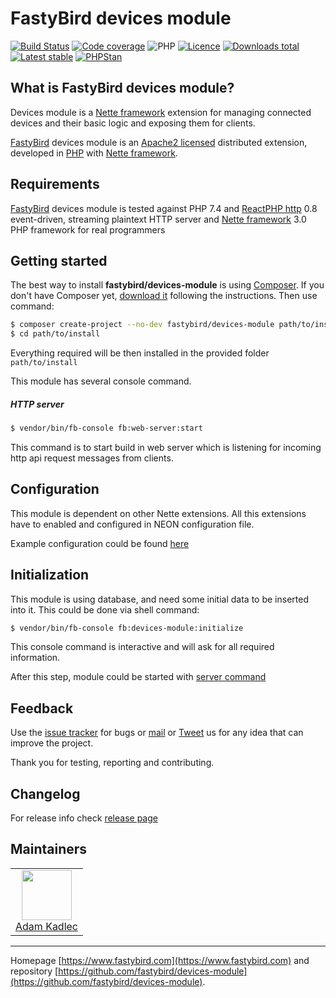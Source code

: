 # FastyBird devices module

[![Build Status](https://badgen.net/github/checks/FastyBird/devices-module/master?cache=300&style=flast-square)](https://travis-ci.com/FastyBird/devices-module)
[![Code coverage](https://badgen.net/coveralls/c/github/FastyBird/devices-module?cache=300&style=flast-square)](https://coveralls.io/r/FastyBird/devices-module)
![PHP](https://badgen.net/packagist/php/FastyBird/devices-module?cache=300&style=flast-square)
[![Licence](https://badgen.net/packagist/license/FastyBird/devices-module?cache=300&style=flast-square)](https://packagist.org/packages/FastyBird/devices-module)
[![Downloads total](https://badgen.net/packagist/dt/FastyBird/devices-module?cache=300&style=flast-square)](https://packagist.org/packages/FastyBird/devices-module)
[![Latest stable](https://badgen.net/packagist/v/FastyBird/devices-module/latest?cache=300&style=flast-square)](https://packagist.org/packages/FastyBird/devices-module)
[![PHPStan](https://img.shields.io/badge/PHPStan-enabled-brightgreen.svg?style=flat-square)](https://github.com/phpstan/phpstan)

## What is FastyBird devices module?

Devices module is a [Nette framework](https://nette.org) extension for managing connected devices and their basic logic and exposing them for clients.

[FastyBird](https://www.fastybird.com) devices module is an [Apache2 licensed](http://www.apache.org/licenses/LICENSE-2.0) distributed extension, developed in [PHP](https://www.php.net) with [Nette framework](https://nette.org).

## Requirements

[FastyBird](https://www.fastybird.com) devices module is tested against PHP 7.4 and [ReactPHP http](https://github.com/reactphp/http) 0.8 event-driven, streaming plaintext HTTP server and [Nette framework](https://nette.org/en/) 3.0 PHP framework for real programmers

## Getting started

The best way to install **fastybird/devices-module** is using [Composer](https://getcomposer.org/). If you don't have Composer yet, [download it](https://getcomposer.org/download/) following the instructions.
Then use command:

```sh
$ composer create-project --no-dev fastybird/devices-module path/to/install
$ cd path/to/install
```

Everything required will be then installed in the provided folder `path/to/install`

This module has several console command.

##### HTTP server

```sh
$ vendor/bin/fb-console fb:web-server:start
```

This command is to start build in web server which is listening for incoming http api request messages from clients. 

## Configuration

This module is dependent on other Nette extensions. All this extensions have to enabled and configured in NEON configuration file.

Example configuration could be found [here](https://github.com/FastyBird/devices-module/blob/master/config/example.neon)

## Initialization

This module is using database, and need some initial data to be inserted into it. This could be done via shell command:

```sh
$ vendor/bin/fb-console fb:devices-module:initialize
```

This console command is interactive and will ask for all required information.

After this step, module could be started with [server command](#http-server)

## Feedback

Use the [issue tracker](https://github.com/FastyBird/devices-module/issues) for bugs or [mail](mailto:code@fastybird.com) or [Tweet](https://twitter.com/fastybird) us for any idea that can improve the project.

Thank you for testing, reporting and contributing.

## Changelog

For release info check [release page](https://github.com/FastyBird/devices-module/releases)

## Maintainers

<table>
	<tbody>
		<tr>
			<td align="center">
				<a href="https://github.com/akadlec">
					<img width="80" height="80" src="https://avatars3.githubusercontent.com/u/1866672?s=460&amp;v=4">
				</a>
				<br>
				<a href="https://github.com/akadlec">Adam Kadlec</a>
			</td>
		</tr>
	</tbody>
</table>

***
Homepage [https://www.fastybird.com](https://www.fastybird.com) and repository [https://github.com/fastybird/devices-module](https://github.com/fastybird/devices-module).
